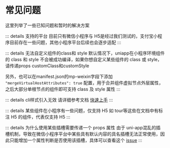 # 常见问题

这里列举了一些已知问题和暂时的解决方案

::: details 支持的平台
目前只有微信小程序与 H5是经过我们测试的，支付宝小程序目前存在一些问题，其他小程序平台后续也会逐步适配
:::

::: details 无法自定义组件的class和 style
默认情况下，uniapp在小程序环境组件的 class 和 style 不会被成功编译，如果你想自定义某些组件的 class 或 style，请传递props customClass和customStyle

另外，也可以在manifest.json的mp-weixin字段下添加 `"mergeVirtualHostAttributes": true` 配置，用于合并组件虚拟节点外层属性，之后大部分单根节点的组件即可支持 class 及 style 属性
:::

::: details cli样式引入无效
请详细参考文档  [快速上手](/guide/quick-start)
:::

::: details 某些组件在小程序有一些问题，仅支持 H5
如 tour等这些在文档中有标注 <Badge type="warning">H5</Badge> 的组件，代表仅支持 H5
:::

::: details 为什么使用某些插槽需要传递一个 props 属性
由于 uni-app混乱的插槽机制，导致在微信小程序平台中某些具有默认内容的具名插槽无法正常使用，因此只能增加一个属性判断是否使用该插槽，具体可以查看这个 [issue](https://github.com/dcloudio/uni-app/issues/4229#issuecomment-1612487232)
:::
